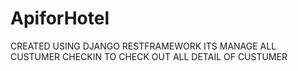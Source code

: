 # ApiforHotel
CREATED USING DJANGO RESTFRAMEWORK ITS MANAGE ALL CUSTUMER CHECKIN TO CHECK OUT ALL DETAIL OF CUSTUMER

